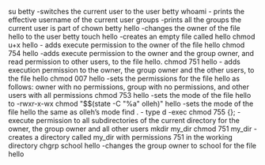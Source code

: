 su betty -switches the current user to the user betty
whoami - prints the effective username of the current user
groups -prints all the groups the current user is part of
chown betty hello -changes the owner of the file hello to the user betty
touch hello -creates an empty file called hello
chmod u+x hello - adds execute permission to the owner of the file hello
chmod 754 hello -adds execute permission to the owner and the group owner, and read permission to other users, to the file hello.
chmod 751 hello - adds execution permission to the owner, the group owner and the other users, to the file hello
chmod 007 hello -sets the permissions for the file hello as follows: owner with no permissions, group with no permissions, and other users with all permissions
chmod 753 hello -sets the mode of the file hello to -rwxr-x-wx
chmod "$$(state -C "%a" olleh)" hello -sets the mode of the file hello the same as olleh’s mode
find . - type d -exec chmod 755 {}\; -execute permission to all subdirectories of the current directory for the owner, the group owner and all other users
mkdir my_dir chmod 751 my_dir -creates a directory called my_dir with permissions 751 in the working directory
chgrp school hello -changes the group owner to school for the file hello

